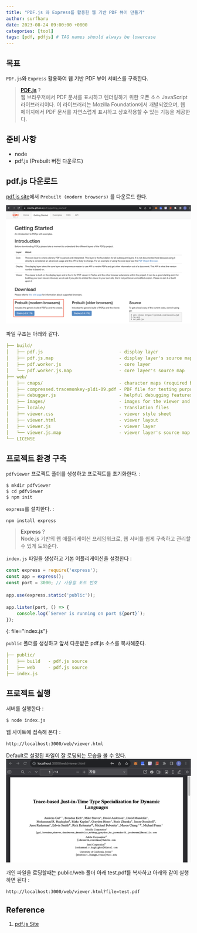 ```yaml
---
title: "PDF.js 와 Express를 활용한 웹 기반 PDF 뷰어 만들기"
author: surfharu
date: 2023-08-24 09:00:00 +0800
categories: [tool]
tags: [pdf, pdfjs] # TAG names should always be lowercase
---
```


## 목표
`PDF.js`와 `Express` 활용하여 웹 기반 PDF 뷰어 서비스를 구축한다.

> **[PDF.js](https://mozilla.github.io/pdf.js/getting_started/)** ?  
> 웹 브라우저에서 PDF 문서를 표시하고 렌더링하기 위한 오픈 소스 JavaScript 라이브러리이다. 이 라이브러리는 Mozilla Foundation에서 개발되었으며, 웹 페이지에서 PDF 문서를 자연스럽게 표시하고 상호작용할 수 있는 기능을 제공한다.

## 준비 사항
- node
- pdf.js (Prebuilt 버전 다운로드)

## pdf.js 다운로드
[pdf.js site](https://mozilla.github.io/pdf.js/getting_started)에서 `Prebuilt (modern browsers)` 를 다운로드 한다.

![](/assets/images/tool-5-1.png)

파일 구조는 아래와 같다.
```yaml
├── build/
│   ├── pdf.js                             - display layer
│   ├── pdf.js.map                         - display layer's source map
│   ├── pdf.worker.js                      - core layer
│   └── pdf.worker.js.map                  - core layer's source map
├── web/
│   ├── cmaps/                             - character maps (required by core)
│   ├── compressed.tracemonkey-pldi-09.pdf - PDF file for testing purposes
│   ├── debugger.js                        - helpful debugging features
│   ├── images/                            - images for the viewer and annotation icons
│   ├── locale/                            - translation files
│   ├── viewer.css                         - viewer style sheet
│   ├── viewer.html                        - viewer layout
│   ├── viewer.js                          - viewer layer
│   └── viewer.js.map                      - viewer layer's source map
└── LICENSE
```

## 프로젝트 환경 구축
`pdfviewer` 프로젝트 폴더를 생성하고 프로젝트를 초기화한다. : 
```console
$ mkdir pdfviewer
$ cd pdfviewer
$ npm init
```

`express`를 설치한다. : 
```console
npm install express
```

> **Express** ?  
> Node.js 기반의 웹 애플리케이션 프레임워크로, 웹 서버를 쉽게 구축하고 관리할 수 있게 도와준다.

`index.js` 파일을 생성하고 기본 어플리케이션을 설정한다 : 
```js
const express = require('express');
const app = express();
const port = 3000; // 사용할 포트 번호

app.use(express.static('public'));

app.listen(port, () => {
    console.log(`Server is running on port ${port}`);
});
```
{: file="index.js"}

`public` 폴더를 생성하고 앞서 다운받은 pdf.js 소스를 복사해준다.

```yaml
├── public/
│   ├── build   - pdf.js source
│   ├── web     - pdf.js source
├── index.js
```

## 프로젝트 실행
서버를 실행한다 : 
```console
$ node index.js
```

웹 사이트에 접속해 본다 : 
```
http://localhost:3000/web/viewer.html
```

Default로 설정된 파일이 잘 로딩되는 모습을 볼 수 있다.
![](/assets/images/tool-5-2.png)

개인 파일을 로딩할때는 public/web 폴더 아래 test.pdf를 복사하고 아래와 같이 실행하면 된다 : 
```
http://localhost:3000/web/viewer.html?file=test.pdf
```

## Reference
1. [pdf.js Site](https://mozilla.github.io/pdf.js/getting_started/)